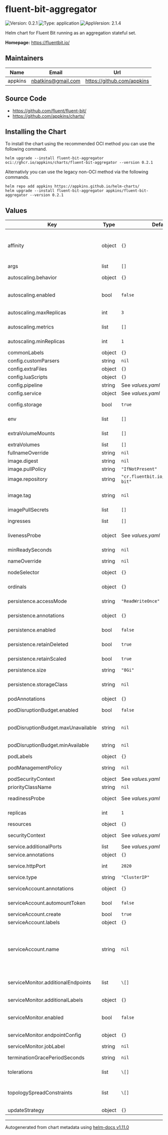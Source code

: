 # fluent-bit-aggregator

![Version: 0.2.1](https://img.shields.io/badge/Version-0.2.1-informational?style=flat-square) ![Type: application](https://img.shields.io/badge/Type-application-informational?style=flat-square) ![AppVersion: 2.1.4](https://img.shields.io/badge/AppVersion-2.1.4-informational?style=flat-square)

Helm chart for Fluent Bit running as an aggregation stateful set.

**Homepage:** <https://fluentbit.io/>

## Maintainers

| Name    | Email                | Url                          |
| ------- | -------------------- | ---------------------------- |
| appkins | <nbatkins@gmail.com> | <https://github.com/appkins> |

## Source Code

- <https://github.com/fluent/fluent-bit/>
- <https://github.com/appkins/charts/>

## Installing the Chart

To install the chart using the recommended OCI method you can use the following command.

```shell
helm upgrade --install fluent-bit-aggregator oci://ghcr.io/appkins/charts/fluent-bit-aggregator --version 0.2.1
```

Alternativly you can use the legacy non-OCI method via the following commands.

```shell
helm repo add appkins https://appkins.github.io/helm-charts/
helm upgrade --install fluent-bit-aggregator appkins/fluent-bit-aggregator --version 0.2.1
```

## Values

| Key                                | Type   | Default                               | Description                                                                                                                                                                                                |
| ---------------------------------- | ------ | ------------------------------------- | ---------------------------------------------------------------------------------------------------------------------------------------------------------------------------------------------------------- |
| affinity                           | object | `{}`                                  | Affinity settings for pod scheduling. If an explicit label selector is not provided for pod affinity or pod anti-affinity one will be created from the pod selector labels.                                |
| args                               | list   | `[]`                                  | Args for the default container.                                                                                                                                                                            |
| autoscaling.behavior               | object | `{}`                                  | Behaviour configuration for the `HorizontalPodAutoscaler`.                                                                                                                                                 |
| autoscaling.enabled                | bool   | `false`                               | If `true`, create a `HorizontalPodAutoscaler` to scale the `StatefulSet`.                                                                                                                                  |
| autoscaling.maxReplicas            | int    | `3`                                   | Maximum number of replicas for the `HorizontalPodAutoscaler`.                                                                                                                                              |
| autoscaling.metrics                | list   | `[]`                                  | Metrics configuration for the `HorizontalPodAutoscaler`.                                                                                                                                                   |
| autoscaling.minReplicas            | int    | `1`                                   | Minimum number of replicas for the `HorizontalPodAutoscaler`.                                                                                                                                              |
| commonLabels                       | object | `{}`                                  | Labels to add to all chart resources.                                                                                                                                                                      |
| config.customParsers               | string | `nil`                                 | Custom parsers to configure.                                                                                                                                                                               |
| config.extraFiles                  | object | `{}`                                  | Extra files to mount to /fluent-bit/etc                                                                                                                                                                    |
| config.luaScripts                  | object | `{}`                                  | Lua scripts to configure.                                                                                                                                                                                  |
| config.pipeline                    | string | See _values.yaml_                     | Fluent Bit pipeline configuration.                                                                                                                                                                         |
| config.service                     | object | See _values.yaml_                     | Fluent Bit service configuration.                                                                                                                                                                          |
| config.storage                     | bool   | `true`                                | If `true`, filesystem storage will be enabled.                                                                                                                                                             |
| env                                | list   | `[]`                                  | Environment variables for the default container.                                                                                                                                                           |
| extraVolumeMounts                  | list   | `[]`                                  | Extra volume mounts for the default container.                                                                                                                                                             |
| extraVolumes                       | list   | `[]`                                  | Extra volumes for the pod.                                                                                                                                                                                 |
| fullnameOverride                   | string | `nil`                                 | Override the full name of the chart.                                                                                                                                                                       |
| image.digest                       | string | `nil`                                 | Optional image digest.                                                                                                                                                                                     |
| image.pullPolicy                   | string | `"IfNotPresent"`                      | Image pull policy.                                                                                                                                                                                         |
| image.repository                   | string | `"cr.fluentbit.io/fluent/fluent-bit"` | Image repository.                                                                                                                                                                                          |
| image.tag                          | string | `nil`                                 | Image tag, this will default to `.Chart.AppVersion` if not set and will be omitted if set to `-`.                                                                                                          |
| imagePullSecrets                   | list   | `[]`                                  | Image pull secrets.                                                                                                                                                                                        |
| ingresses                          | list   | `[]`                                  | Ingresses, each input plugin will need it's own.                                                                                                                                                           |
| livenessProbe                      | object | See _values.yaml_                     | Liveness probe configuration for the default container.                                                                                                                                                    |
| minReadySeconds                    | string | `nil`                                 | Min ready seconds for the `StatefulSet`.                                                                                                                                                                   |
| nameOverride                       | string | `nil`                                 | Override the name of the chart.                                                                                                                                                                            |
| nodeSelector                       | object | `{}`                                  | Node labels to match for pod scheduling.                                                                                                                                                                   |
| ordinals                           | object | `{}`                                  | Ordinals configuration for the `StatefulSet`.                                                                                                                                                              |
| persistence.accessMode             | string | `"ReadWriteOnce"`                     | Access mode for the `PersistentVolumeClaim`.                                                                                                                                                               |
| persistence.annotations            | object | `{}`                                  | Annotations for the `PersistentVolumeClaim`.                                                                                                                                                               |
| persistence.enabled                | bool   | `false`                               | If `true`, persistence should be enabled for the `StatefulSet`.                                                                                                                                            |
| persistence.retainDeleted          | bool   | `true`                                | If `true`, keep `PersistentVolumeClaims` when the `StatefulSet` is deleted.                                                                                                                                |
| persistence.retainScaled           | bool   | `true`                                | If `true`, keep `PersistentVolumeClaim` when the `StatefulSet` is scaled down.                                                                                                                             |
| persistence.size                   | string | `"8Gi"`                               | Size of the `PersistentVolumeClaim`.                                                                                                                                                                       |
| persistence.storageClass           | string | `nil`                                 | Storage class for the `PersistentVolumeClaim`, if not set the default will be used.                                                                                                                        |
| podAnnotations                     | object | `{}`                                  | Annotations to add to the pod.                                                                                                                                                                             |
| podDisruptionBudget.enabled        | bool   | `false`                               | If `true`, create a `PodDisruptionBudget` resource.                                                                                                                                                        |
| podDisruptionBudget.maxUnavailable | string | `nil`                                 | Minimum number of unavailable pods, either a number or a percentage.                                                                                                                                       |
| podDisruptionBudget.minAvailable   | string | `nil`                                 | Minimum number of available pods, either a number or a percentage.                                                                                                                                         |
| podLabels                          | object | `{}`                                  | Labels to add to the pod.                                                                                                                                                                                  |
| podManagementPolicy                | string | `nil`                                 | Pod management policy for the `StatefulSet`.                                                                                                                                                               |
| podSecurityContext                 | object | See _values.yaml_                     | Security context for the pod.                                                                                                                                                                              |
| priorityClassName                  | string | `nil`                                 | Priority class name for the pod.                                                                                                                                                                           |
| readinessProbe                     | object | See _values.yaml_                     | Readiness probe configuration for the default container.                                                                                                                                                   |
| replicas                           | int    | `1`                                   | Number of replicas to create if `autoscalling.enabled` is `false`.                                                                                                                                         |
| resources                          | object | `{}`                                  | Resources for the default container.                                                                                                                                                                       |
| securityContext                    | object | See _values.yaml_                     | Security context for the default container.                                                                                                                                                                |
| service.additionalPorts            | list   | See _values.yaml_                     | Additional ports to expose.                                                                                                                                                                                |
| service.annotations                | object | `{}`                                  | Service annotations.                                                                                                                                                                                       |
| service.httpPort                   | int    | `2020`                                | Fluent Bit HTTP port used for status and metrics.                                                                                                                                                          |
| service.type                       | string | `"ClusterIP"`                         | Service type.                                                                                                                                                                                              |
| serviceAccount.annotations         | object | `{}`                                  | Annotations to add to the service account.                                                                                                                                                                 |
| serviceAccount.automountToken      | bool   | `false`                               | If `true``, mount the `ServiceAccount`token.                                                                                                                                                               |
| serviceAccount.create              | bool   | `true`                                | If`true`, create a new `ServiceAccount`.                                                                                                                                                                   |
| serviceAccount.labels              | object | `{}`                                  | Labels to add to the service account.                                                                                                                                                                      |
| serviceAccount.name                | string | `nil`                                 | If this is set and`serviceAccount.create`is`true`this will be used for the created`ServiceAccount`name, if set and`serviceAccount.create`is`false`then this will define an existing`ServiceAccount`to use. |
| serviceMonitor.additionalEndpoints | list   | `\[]`                                 | Additional`ServiceMonitor`endpoints, these are needed for metrics output plugins.                                                                                                                          |
| serviceMonitor.additionalLabels    | object | `{}`                                  | Additional labels for the`ServiceMonitor`.                                                                                                                                                                 |
| serviceMonitor.enabled             | bool   | `false`                               | If`true`, create a `ServiceMonitor`resource to support the _Prometheus Operator_.                                                                                                                          |
| serviceMonitor.endpointConfig      | object | `{}`                                  | Additional endpoint configuration for the default`ServiceMonitor`endpoint.                                                                                                                                 |
| serviceMonitor.jobLabel            | string | `nil`                                 | Job label for the`ServiceMonitor`.                                                                                                                                                                         |
| terminationGracePeriodSeconds      | string | `nil`                                 | Termination grace period for the pod in seconds.                                                                                                                                                           |
| tolerations                        | list   | `\[]`                                 | Node taints which will be tolerated for pod scheduling.                                                                                                                                                    |
| topologySpreadConstraints          | list   | `\[]`                                 | Topology spread constraints for pod scheduling. If an explicit label selector is not provided one will be created from the pod selector labels.                                                            |
| updateStrategy                     | object | `{}`                                  | Update strategy for the`StatefulSet\`.                                                                                                                                                                     |

---

Autogenerated from chart metadata using [helm-docs v1.11.0](https://github.com/norwoodj/helm-docs/releases/v1.11.0)
